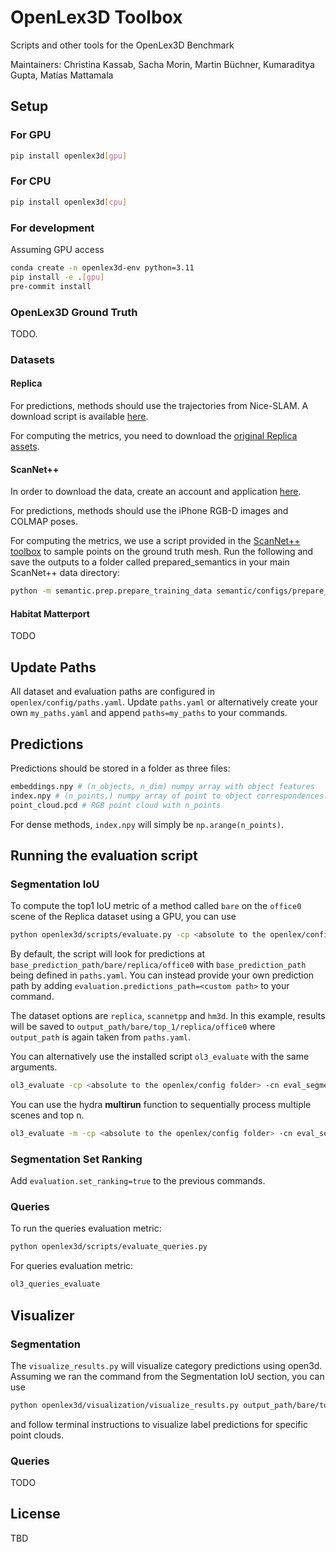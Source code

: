 # OpenLex3D Toolbox

Scripts and other tools for the OpenLex3D Benchmark

Maintainers: Christina Kassab, Sacha Morin, Martin Büchner, Kumaraditya Gupta, Matías Mattamala


## Setup

### For GPU
```sh
pip install openlex3d[gpu]
```

### For CPU
```sh
pip install openlex3d[cpu]
```

### For development
Assuming GPU access
```sh
conda create -n openlex3d-env python=3.11
pip install -e .[gpu]
pre-commit install
```

### OpenLex3D Ground Truth
TODO.

### Datasets
#### Replica
For predictions, methods should use the trajectories from Nice-SLAM. A download script is available [here](https://github.com/cvg/nice-slam/blob/master/scripts/download_replica.sh).

For computing the metrics, you need to download the [original Replica assets](https://github.com/facebookresearch/Replica-Dataset).
#### ScanNet++
In order to download the data, create an account and application [here](https://kaldir.vc.in.tum.de/scannetpp/).

For predictions, methods should use the iPhone RGB-D images and COLMAP poses. 

For computing the metrics, we use a script provided in the [ScanNet++ toolbox](https://github.com/scannetpp/scannetpp) to sample points on the ground truth mesh. Run the following and save the outputs to a folder called prepared_semantics in your main ScanNet++ data directory:
```sh
python -m semantic.prep.prepare_training_data semantic/configs/prepare_training_data.yml
```
#### Habitat Matterport
TODO


## Update Paths
All dataset and evaluation paths are configured in `openlex/config/paths.yaml`. Update `paths.yaml` or alternatively create your own `my_paths.yaml` and append `paths=my_paths` to your commands.

## Predictions
Predictions should be stored in a folder as three files:

```bash
embeddings.npy # (n_objects, n_dim) numpy array with object features
index.npy # (n_points,) numpy array of point to object correspondences. embeddings[index[i]] should give the features of the ith point in point_cloud.pcd
point_cloud.pcd # RGB point cloud with n_points
```

For dense methods, `index.npy` will simply be `np.arange(n_points)`.

## Running the evaluation script

### Segmentation IoU
To compute the top1 IoU metric of a method called `bare` on the `office0` scene of the Replica dataset using a GPU, you can use
```sh
python openlex3d/scripts/evaluate.py -cp <absolute to the openlex/config folder> -cn eval_segmentation evaluation.algorithm=bare dataset=replica dataset.scene=office0 evaluation.topn=1 model.device=cuda:0
```
By default, the script will look for predictions at `base_prediction_path/bare/replica/office0` with `base_prediction_path` being defined in `paths.yaml`. You can instead provide your own prediction path by adding `evaluation.predictions_path=<custom path>` to your command.

The dataset options are `replica`, `scannetpp` and `hm3d`. In this example, results will be saved to `output_path/bare/top_1/replica/office0` where `output_path` is again taken from `paths.yaml`.

You can alternatively use the installed script `ol3_evaluate` with the same arguments.

```sh
ol3_evaluate -cp <absolute to the openlex/config folder> -cn eval_segmentation evaluation.algorithm=bare dataset=replica dataset.scene=office0 evaluation.topn=1 model.device=cuda:0
```

You can use the hydra **multirun** function to sequentially process multiple scenes and top n.
```sh
ol3_evaluate -m -cp <absolute to the openlex/config folder> -cn eval_segmentation evaluation.algorithm=bare dataset=replica dataset.scene=office0,office1 evaluation.topn=1,5 model.device=cuda:0
```

### Segmentation Set Ranking
Add `evaluation.set_ranking=true` to the previous commands.

### Queries

To run the queries evaluation metric:
```sh
python openlex3d/scripts/evaluate_queries.py
```

For queries evaluation metric:
```sh
ol3_queries_evaluate
```

## Visualizer
### Segmentation
The `visualize_results.py` will visualize category predictions using open3d. Assuming we ran the command from the Segmentation IoU section, you can use
```sh
python openlex3d/visualization/visualize_results.py output_path/bare/top_1/replica/office0
```
and follow terminal instructions to visualize label predictions for specific point clouds.

### Queries
TODO

## License
TBD
